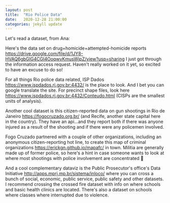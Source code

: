 ```yaml
---
layout: post
title:  "Rio Police Data"
date:   2020-12-28 21:00:00
categories: jekyll update
---
```


Let's read a dataset, from Ana: 

Here's the data set on drug+homicide+attempted-homicide reports <https://drive.google.com/file/d/1JY8-HVAQ6gbGIG4CGI4OoqwvKmusWjpZ/view?usp=sharing> I just got through the information access request. Haven't really worked on it yet, so excited to have an excuse to do so!

For all things Rio police data related, ISP Dados <https://www.ispdados.rj.gov.br:4432/> is the place to look. And I bet you can google translate the site. For precinct shape files, look here <https://www.ispdados.rj.gov.br:4432/Conteudo.html> (CISPs are the smallest units of analysis).

Another cool dataset is this citizen-reported data on gun shootings in Rio de Janeiro <https://fogocruzado.org.br/> (and Recife, another state capital here in the country). They have an api…and they report both if there was anyone injured as a result of the shooting and if there were any policemen involved. 

Fogo Cruzado partnered with a couple of other organizations, including an anonymous citizen-reporting hot line, to create this map of criminal organizations <https://erickgn.github.io/mapafc/> in town. Militia are generally made up of former police, so here's a hint in case someone wants to look at where most shootings with police involvement are concentrated 👀

And a cool complementary dataviz is the Public Prosecutor's office's Data Initiative <http://apps.mprj.mp.br/sistema/inloco/> where you can cross a bunch of social, economic, public service, public safety and other datasets. I recommend crossing the crossed fire dataset with info on where schools and basic health clinics are located. There's also a dataset on schools where classes where interrupted due to violence.
